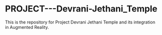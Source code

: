 # PROJECT---Devrani-Jethani_Temple
This is the repository for Project Devrani Jethani Temple and its integration in Augmented Reality.
